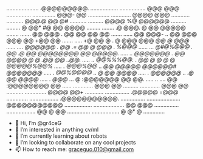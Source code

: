                                                           
 .....................   .@@@@@@@@@.   .................. 
 .................    @@@          @@@   ................ 
 ...............   @@@-               @@   .............. 
 .............   @@@@                  @@@   ............ 
 ...........   @@@.@                   @@ @#  ........... 
 ..........  @@@@ %@                   @@@@@@  .......... 
 .........  @ @@* #@                   @@ @@@@  ......... 
 ........ .@ @@@.  @                   @@ @@@@@  ........ 
 ....... @@ @@@  . @@                  @@  @@ @@  ....... 
 ...... @@ @@@- .. @@     @@@  @@@     @@  +@@ @@ ....... 
 ..... +@ @@ @  .  @      @@@  @@@     *@@  @ @@@  ...... 
 ....  @@@@@@  .  @@   .= @@    @       @@@ . %@@@ ...... 
 ...  @#@%@@@ .  @@  .@     @@ @@@@@@@@   @@ @@@@@. ..... 
 ..  @@@@@@@  . @@ @@@@      @ @      .@@  @@ ..@@. ..... 
 .. @@%%%@@. .  @@    @     @  @*     @  *@@@@@%@@% ..... 
 .  @@@%@@  .. @@      @@@@@    @@@@@@#     @@@@@@@ ..... 
 . @@%@@@@ ..  @                            @@ @@@@ ..... 
 . @@@@@@  .. .@                            @@ @@@@ ..... 
 .  @@@*  ...  @           :@@@@@@@         @@  @@. ..... 
 ..      ....  @@         :@@@@@@@@         @@     ...... 
 ............. @@@                         @@  .......... 
 .............  @@@                       @@  ........... 
 ..............   @@@@                  @@+  ............ 
 ................   .@@@@@          =@@@   .............. 
 ...................    .@@@@@@@@@@@.    ................ 
 ......................  @@@@@@@@@@@   .................. 
 ....................   @@         @@@   ................ 
 ...................  @@            @ @@  ............... 
 ..................  @               @* @  .............. 
            
- 👋 Hi, I’m @gr4ceG
- 👀 I’m interested in anything cv/ml 
- 🌱 I’m currently learning about robots
- 💞️ I’m looking to collaborate on any cool projects
- 📫 How to reach me: graceguo.010@gmail.com

<!---
gr4ceG/gr4ceG is a ✨ special ✨ repository because its `README.md` (this file) appears on your GitHub profile.
You can click the Preview link to take a look at your changes.
--->
